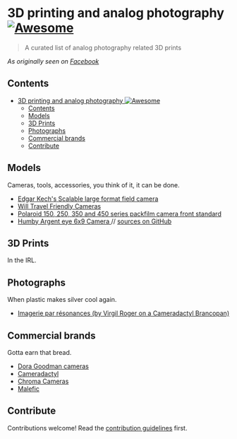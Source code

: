 # 3D printing and analog photography [![Awesome](https://awesome.re/badge-flat.svg)](https://awesome.re)

> A curated list of analog photography related 3D prints
> 
_As originally seen on [Facebook](https://www.facebook.com/groups/3dprinting.and.analog.photography)_

## Contents

- [3D printing and analog photography ![Awesome](https://awesome.re)](#3d-printing-and-analog-photography-)
  - [Contents](#contents)
  - [Models](#models)
  - [3D Prints](#3d-prints)
  - [Photographs](#photographs)
  - [Commercial brands](#commercial-brands)
  - [Contribute](#contribute)


## Models

Cameras, tools, accessories, you think of it, it can be done.

- [Edgar Kech's Scalable large format field camera](https://github.com/edgarkech/scalable_field_camera)
- [Will Travel Friendly Cameras](https://film.kolve.org/darkroomdiy/will-travel-friendly-cameras/)
- [Polaroid 150, 250, 350 and 450 series packfilm camera front standard ](https://www.printables.com/model/156068-polaroid-150-250-350-and-450-series-packfilm-camer)
- [Humby Argent eye 6x9 Camera ](https://www.printables.com/model/124415-humby-argent-eye-6x9-camera) // [sources on GitHub](https://github.com/DamienHazard/Argent-eye)


## 3D Prints

In the IRL.

## Photographs

When plastic makes silver cool again.

- [Imagerie par résonances (by Virgil Roger on a Cameradactyl Brancopan)](https://virgil-roger.photography/gallery/imagerie-par-r%C3%A9sonances)


## Commercial brands

Gotta earn that bread.

- [Dora Goodman cameras](https://doragoodman.com/)
- [Cameradactyl](https://www.cameradactyl.com/)
- [Chroma Cameras](https://chroma.camera)
- [Malefic](https://www.maleficcameras.com/)

## Contribute

Contributions welcome! Read the [contribution guidelines](CONTRIBUTING.md) first.
